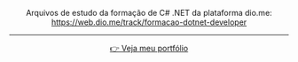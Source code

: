 <div align="center">

  Arquivos de estudo da formação de C# .NET da plataforma dio.me: <br> https://web.dio.me/track/formacao-dotnet-developer <br>

  <hr>

  [👉 Veja meu portfólio](https://samubarreto.github.io/Portfolio/)<br>
  
</div>
